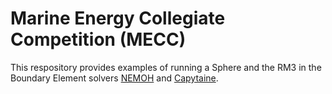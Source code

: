 # Marine Energy Collegiate Competition (MECC)

This respository provides examples of running a Sphere and the RM3 in the Boundary Element solvers [NEMOH](https://github.com/LHEEA/Nemoh) and [Capytaine](https://github.com/mancellin/capytaine).


